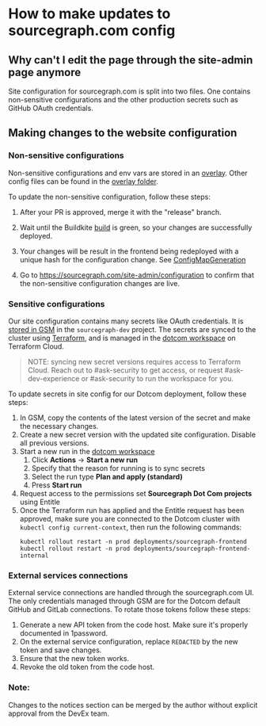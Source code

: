 # How to make updates to sourcegraph.com config

## Why can't I edit the page through the site-admin page anymore

Site configuration for sourcegraph.com is split into two files. One contains non-sensitive configurations and the other production secrets such as GitHub OAuth credentials.

## Making changes to the website configuration

### Non-sensitive configurations

Non-sensitive configurations and env vars are stored in an [overlay](https://sourcegraph.sourcegraph.com/github.com/sourcegraph/deploy-sourcegraph-cloud/-/blob/overlays/prod/frontend/files/site.json).
Other config files can be found in the [overlay folder](https://sourcegraph.sourcegraph.com/search?q=context:global+repo:%5Egithub%5C.com/sourcegraph/deploy-sourcegraph-cloud%24+file:%5Eoverlays/prod/frontend&patternType=literal).

To update the non-sensitive configuration, follow these steps:

1. After your PR is approved, merge it with the "release" branch.
1. Wait until the Buildkite [build](https://buildkite.com/sourcegraph/deploy-sourcegraph-cloud/builds) is green, so your changes are successfully deployed.
1. Your changes will be result in the frontend being redeployed with a unique hash for the configuration change. See [ConfigMapGeneration](https://github.com/kubernetes-sigs/kustomize/blob/master/examples/configGeneration.md#configmap-generation-and-rolling-updates)

1. Go to https://sourcegraph.com/site-admin/configuration to confirm that the non-sensitive configuration changes are live.

### Sensitive configurations

Our site configuration contains many secrets like OAuth credentials. It is [stored in GSM](https://console.cloud.google.com/security/secret-manager/secret/SITE_JSON/versions?project=sourcegraph-dev) in the `sourcegraph-dev` project. The secrets are synced to the cluster using [Terraform](https://sourcegraph.sourcegraph.com/github.com/sourcegraph/infrastructure/-/blob/cloud/gsm-secrets.tf), and is managed in the [dotcom workspace](https://app.terraform.io/app/sourcegraph/workspaces/dotcom) on Terraform Cloud.

> NOTE: syncing new secret versions requires access to Terraform Cloud. Reach out to #ask-security to get access, or request #ask-dev-experience or #ask-security to run the workspace for you.

To update secrets in site config for our Dotcom deployment, follow these steps:

1. In GSM, copy the contents of the latest version of the secret and make the necessary changes.
1. Create a new secret version with the updated site configuration. Disable all previous versions.
1. Start a new run in the [dotcom workspace](https://app.terraform.io/app/sourcegraph/workspaces/dotcom)
   1. Click **Actions** &rarr; **Start a new run**
   1. Specify that the reason for running is to sync secrets
   1. Select the run type **Plan and apply (standard)**
   1. Press **Start run**
1. Request access to the permissions set **Sourcegraph Dot Com projects** using Entitle
1. Once the Terraform run has applied and the Entitle request has been approved, make sure you are connected to the Dotcom cluster with `kubectl config current-context`, then run the following commands:
   ```shell
   kubectl rollout restart -n prod deployments/sourcegraph-frontend
   kubectl rollout restart -n prod deployments/sourcegraph-frontend-internal
   ```

### External services connections

External service connections are handled through the sourcegraph.com UI. The only credentials managed through GSM are for the Dotcom default GitHub and GitLab connections. To rotate those tokens follow these steps:

1. Generate a new API token from the code host. Make sure it's properly documented in 1password.
1. On the external service configuration, replace `REDACTED` by the new token and save changes.
1. Ensure that the new token works.
1. Revoke the old token from the code host.

### Note:

Changes to the notices section can be merged by the author without explicit approval from the DevEx team.
